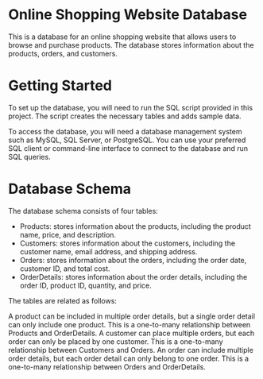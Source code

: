 # Online Shopping Website Database

This is a database for an online shopping website that allows users to browse and purchase products. The database stores information about the products, orders, and customers.

# Getting Started
To set up the database, you will need to run the SQL script provided in this project. The script creates the necessary tables and adds sample data.

To access the database, you will need a database management system such as MySQL, SQL Server, or PostgreSQL. You can use your preferred SQL client or command-line interface to connect to the database and run SQL queries.

# Database Schema
The database schema consists of four tables:

- Products: stores information about the products, including the product name, price, and description.
- Customers: stores information about the customers, including the customer name, email address, and shipping address.
- Orders: stores information about the orders, including the order date, customer ID, and total cost.
- OrderDetails: stores information about the order details, including the order ID, product ID, quantity, and price.

The tables are related as follows:

A product can be included in multiple order details, but a single order detail can only include one product. This is a one-to-many relationship between Products and OrderDetails.
A customer can place multiple orders, but each order can only be placed by one customer. This is a one-to-many relationship between Customers and Orders.
An order can include multiple order details, but each order detail can only belong to one order. This is a one-to-many relationship between Orders and OrderDetails.